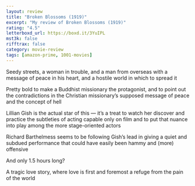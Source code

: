 ```yaml
---
layout: review
title: "Broken Blossoms (1919)"
excerpt: "My review of Broken Blossoms (1919)"
rating: "4.5"
letterboxd_url: https://boxd.it/3YuIPL
mst3k: false
rifftrax: false
category: movie-review
tags: [amazon-prime, 1001-movies]
---
```


Seedy streets, a woman in trouble, and a man from overseas with a message of peace in his heart, and a hostile world in which to spread it

Pretty bold to make a Buddhist missionary the protagonist, and to point out the contradictions in the Christian missionary’s supposed message of peace and the concept of hell

Lillian Gish is the actual star of this — it’s a treat to watch her discover and practice the subtleties of acting capable only on film and to put that nuance into play among the more stage-oriented actors

Richard Barthelmess seems to be following Gish’s lead in giving a quiet and subdued performance that could have easily been hammy and (more) offensive

And only 1.5 hours long?

A tragic love story, where love is first and foremost a refuge from the pain of the world
